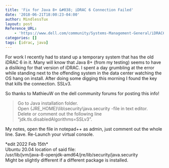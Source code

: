```yaml
---
title: 'Fix for Java 8+ &#038; iDRAC 6 Connection Failed'
date: '2018-06-21T18:00:23-04:00'
author: MindlessTux
layout: post
Reference_URL:
    - 'https://www.dell.com/community/Systems-Management-General/iDRAC6-Virtual-Console-Connection-Failed/m-p/6088796/highlight/true#M26061'
categories: []
tags: [idrac, java]
---
```


For work I recently had to stand up a temporary system that has the old iDRAC 6 in it. Many will know that Java 8+ (from my testing) seems to have a disliking for that version of iDRAC. I spent a day grumbling at the error while standing next to the offending system in the data center watching the OS hang on install. After doing some digging this morning I found the key that kills the connection. SSLv3.

<!--readmore-->

So thanks to MathieuW on the dell community forums for posting this info!

> Go to Java installation folder.  
> Open {JRE\_HOME}\\lib\\security\\java.security -file in text editor.  
> Delete or comment out the following line “jdk.tls.disabledAlgorithms=SSLv3”.

My notes, open the file in notepad++ as admin, just comment out the whole line. Save. Re-Launch your virtual console.

\*edit 2022 Feb 15th\*  
Ubuntu 20.04 location of said file:  
/usr/lib/jvm/java-8-openjdk-amd64/jre/lib/security/java.security  
Might be slightly different if a different package is installed.